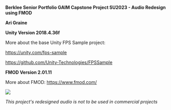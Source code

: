 **Berklee Senior Portfolio GAIM Capstone Project SU2023 - Audio Redesign using FMOD**

**Ari Graine**

**Unity Version 2018.4.36f**

More about the base Unity FPS Sample project:

https://unity.com/fps-sample

https://github.com/Unity-Technologies/FPSSample

**FMOD Version 2.01.11**

More about FMOD: 
https://www.fmod.com/

![](Documentation/Images/Banner.png)

*This project's redesigned audio is not to be used in commercial projects*
